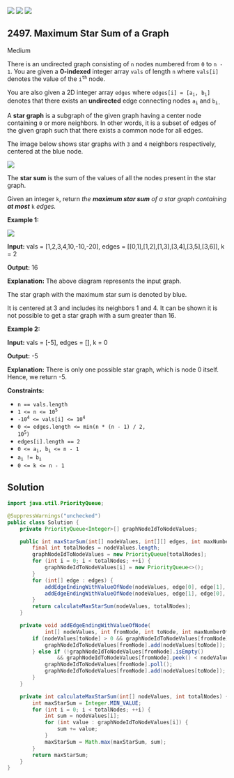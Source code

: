 [![](https://img.shields.io/github/stars/javadev/LeetCode-in-Java?label=Stars&style=flat-square)](https://github.com/javadev/LeetCode-in-Java)
[![](https://img.shields.io/github/forks/javadev/LeetCode-in-Java?label=Fork%20me%20on%20GitHub%20&style=flat-square)](https://github.com/javadev/LeetCode-in-Java/fork)
[![](https://img.shields.io/badge/-LeetCode%20in%20Kotlin-blue?style=flat-square)](https://github.com/javadev/LeetCode-in-Kotlin)

## 2497\. Maximum Star Sum of a Graph

Medium

There is an undirected graph consisting of `n` nodes numbered from `0` to `n - 1`. You are given a **0-indexed** integer array `vals` of length `n` where `vals[i]` denotes the value of the <code>i<sup>th</sup></code> node.

You are also given a 2D integer array `edges` where <code>edges[i] = [a<sub>i</sub>, b<sub>i</sub>]</code> denotes that there exists an **undirected** edge connecting nodes <code>a<sub>i</sub></code> and <code>b<sub>i.</sub></code>

A **star graph** is a subgraph of the given graph having a center node containing `0` or more neighbors. In other words, it is a subset of edges of the given graph such that there exists a common node for all edges.

The image below shows star graphs with `3` and `4` neighbors respectively, centered at the blue node.

![](https://assets.leetcode.com/uploads/2022/11/07/max-star-sum-descdrawio.png)

The **star sum** is the sum of the values of all the nodes present in the star graph.

Given an integer `k`, return _the **maximum star sum** of a star graph containing **at most**_ `k` _edges._

**Example 1:**

![](https://assets.leetcode.com/uploads/2022/11/07/max-star-sum-example1drawio.png)

**Input:** vals = [1,2,3,4,10,-10,-20], edges = \[\[0,1],[1,2],[1,3],[3,4],[3,5],[3,6]], k = 2

**Output:** 16

**Explanation:** The above diagram represents the input graph.

The star graph with the maximum star sum is denoted by blue.

It is centered at 3 and includes its neighbors 1 and 4. It can be shown it is not possible to get a star graph with a sum greater than 16. 

**Example 2:**

**Input:** vals = [-5], edges = [], k = 0

**Output:** -5

**Explanation:** There is only one possible star graph, which is node 0 itself. Hence, we return -5. 

**Constraints:**

*   `n == vals.length`
*   <code>1 <= n <= 10<sup>5</sup></code>
*   <code>-10<sup>4</sup> <= vals[i] <= 10<sup>4</sup></code>
*   `0 <= edges.length <= min(n * (n - 1) / 2`<code>, 10<sup>5</sup>)</code>
*   `edges[i].length == 2`
*   <code>0 <= a<sub>i</sub>, b<sub>i</sub> <= n - 1</code>
*   <code>a<sub>i</sub> != b<sub>i</sub></code>
*   `0 <= k <= n - 1`

## Solution

```java
import java.util.PriorityQueue;

@SuppressWarnings("unchecked")
public class Solution {
    private PriorityQueue<Integer>[] graphNodeIdToNodeValues;

    public int maxStarSum(int[] nodeValues, int[][] edges, int maxNumberOfEdges) {
        final int totalNodes = nodeValues.length;
        graphNodeIdToNodeValues = new PriorityQueue[totalNodes];
        for (int i = 0; i < totalNodes; ++i) {
            graphNodeIdToNodeValues[i] = new PriorityQueue<>();
        }
        for (int[] edge : edges) {
            addEdgeEndingWithValueOfNode(nodeValues, edge[0], edge[1], maxNumberOfEdges);
            addEdgeEndingWithValueOfNode(nodeValues, edge[1], edge[0], maxNumberOfEdges);
        }
        return calculateMaxStarSum(nodeValues, totalNodes);
    }

    private void addEdgeEndingWithValueOfNode(
            int[] nodeValues, int fromNode, int toNode, int maxNumberOfEdges) {
        if (nodeValues[toNode] > 0 && graphNodeIdToNodeValues[fromNode].size() < maxNumberOfEdges) {
            graphNodeIdToNodeValues[fromNode].add(nodeValues[toNode]);
        } else if (!graphNodeIdToNodeValues[fromNode].isEmpty()
                && graphNodeIdToNodeValues[fromNode].peek() < nodeValues[toNode]) {
            graphNodeIdToNodeValues[fromNode].poll();
            graphNodeIdToNodeValues[fromNode].add(nodeValues[toNode]);
        }
    }

    private int calculateMaxStarSum(int[] nodeValues, int totalNodes) {
        int maxStarSum = Integer.MIN_VALUE;
        for (int i = 0; i < totalNodes; ++i) {
            int sum = nodeValues[i];
            for (int value : graphNodeIdToNodeValues[i]) {
                sum += value;
            }
            maxStarSum = Math.max(maxStarSum, sum);
        }
        return maxStarSum;
    }
}
```